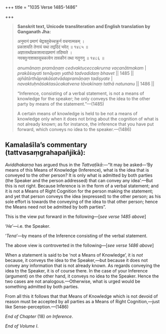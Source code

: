 +++
title = "1035 Verse 1485-1486"

+++
> **Sanskrit text, Unicode transliteration and English translation by Ganganath Jha:** 
>
> अनुमानं प्रमाणं चेद्वक्तुचेच्चक्रुर्न वचनात्मकम् ।  
> प्रकाशयति तेनायं यथा तद्वदिदं भवेत् ॥ १४८५ ॥  
> अज्ञातार्थाप्रकाशत्वादप्रमाणं तदिष्यते ।  
> नवक्तुःनाशक्तसूचकत्वेन तावकीनं तथा नतुननु ॥ १४८६ ॥ 
>
> *anumānaṃ pramāṇaṃ cedvaktuceccakrurna vacanātmakam* \|  
> *prakāśayati tenāyaṃ yathā tadvadidaṃ bhavet* \|\| 1485 \|\|  
> *ajñātārthāprakāśatvādapramāṇaṃ tadiṣyate* \|  
> *navaktuḥnāśaktasūcakatvena tāvakīnaṃ tathā natunanu* \|\| 1486 \|\| 
>
> “Inference, consisting of a verbal statement, is not a means of knowledge for the speaker; he only conveys the idea to the other party by means of the statement.”—(1485) 
>
> A certain means of knowledge is held to be not a means of knowledge only when it does not bring about the cognition of what is not already known; as for instance, the inference that you have put forward, which conveys no idea to the speaker.—(1486)



## Kamalaśīla’s commentary (tattvasaṃgrahapañjikā):

*Aviddhakarṇa* has argued thus in the *Tattvaṭīkā*:—“It may be asked—‘By means of this Means of Knowledge (Inference), what is the idea that is conveyed to the other person? It is only what is admitted by both parties (the Speaker and the person addressed) that can convey any idea’.—But this is not right. Because Inference is in the form of a verbal statement; and it is not a Means of Right Cognition for the person making the statement; and yet that person conveys the idea (expressed) to the other person; as his sole effort is towards the conveying of the idea to that other person; hence the Means need not be admitted by both parties”.

This is the view put forward in the following—[*see verse 1485 above*]

‘*He*’—i.e. the Speaker.

‘*Tena*’—by means of the Inference consisting of the verbal statement.

The above view is controverted in the following—[*see verse 1486 above*]

When a statement is said to be ‘not a Means of Knowledge’, it is *not* because, it conveys the idea to the Speaker,—but because it does not convey any information that is not already known. As regards conveying the idea tṇ the Speaker, it is of course there. In the case of your Inference (argument) on the other hand, it conveys no idea to the Speaker. Hence the two cases are not analogous.—Otherwise, what is urged would be something admitted by both parties.

From all this it follows that that Means of Knowledge which is not devoid of reason must be accepted by all parties as a Means of Right Cognition,—just like Sense-perception.—(1486)

*End of Chapter* (18) *on Inference*.

*End of Volume I*.


